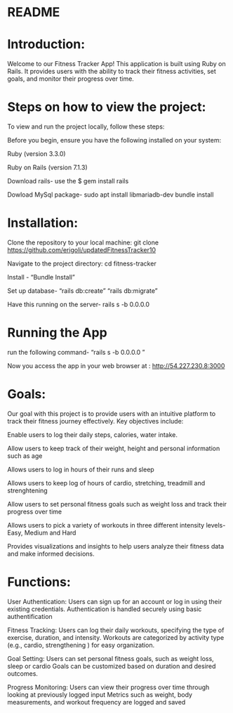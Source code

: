 # README

# Introduction:

Welcome to our Fitness Tracker App! This application is built using Ruby on Rails. It provides users with the ability to track their fitness activities, set goals, and monitor their progress over time. 


# Steps on how to view the project:

To view and run the project locally, follow these steps:

Before you begin, ensure you have the following installed on your system:

Ruby (version 3.3.0)

Ruby on Rails (version 7.1.3)

Download rails-  use the $ gem install rails

Dowload MySql package- 
sudo apt install libmariadb-dev
bundle install

# Installation:

Clone the repository to your local machine: git clone https://github.com/erigoli/updatedFitnessTracker10

Navigate to the project directory: cd fitness-tracker

Install - “Bundle Install”

Set up database- “rails db:create” “rails db:migrate”

Have this running on the server- rails s -b 0.0.0.0

# Running the App
run the following command- “rails s -b 0.0.0.0 ”

Now you access the app in your web browser at : http://54.227.230.8:3000

# Goals: 
Our goal with this project is to provide users with an intuitive platform to track their fitness journey effectively. Key objectives include:

Enable users to log their daily steps, calories, water intake.

Allow users to keep track of their weight, height and personal information such as age

Allows users to log in hours of their runs and sleep 

Allows users to keep log of hours of cardio, stretching, treadmill and strenghtening 

Allow users to set personal fitness goals such as weight loss and track their progress over time

Allows users to pick a variety of workouts in three different intensity levels- Easy, Medium and Hard

Provides visualizations and insights to help users analyze their fitness data and make informed decisions.

# Functions:

User Authentication:
Users can sign up for an account or log in using their existing credentials.
Authentication is handled securely using basic authentification

Fitness Tracking:
Users can log their daily workouts, specifying the type of exercise, duration, and intensity.
Workouts are categorized by activity type (e.g., cardio, strengthening ) for easy organization.

Goal Setting:
Users can set personal fitness goals, such as weight loss, sleep or cardio
Goals can be customized based on duration and desired outcomes.

Progress Monitoring:
Users can view their progress over time through looking at previously logged input
Metrics such as weight, body measurements, and workout frequency are logged and saved
